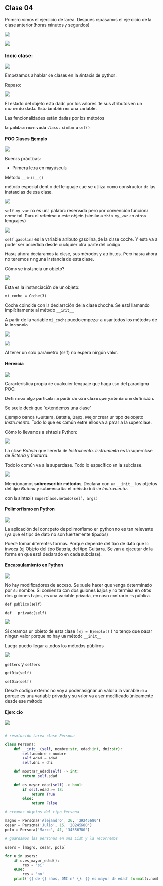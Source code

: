 ## Clase 04

Primero vimos el ejercicio de tarea. Después repasamos el ejercicio de la clase anterior (horas minutos y segundos)

![](./121-assets/ppt-32-oop.png)

![](./121-assets/ppt-33-oop.png)

### Incio clase:

![](./121-assets/ppt-34-oop.png)

Empezamos a hablar de clases en la sintaxis de python.

Repaso:

![](./121-assets/ppt-35-oop.png)

El estado del objeto está dado por los valores de sus atributos en un momento dado. Esto también es una variable.

Las funcionalidades están dadas por los métodos

la palabra reservada `class:` similar a `def()`

#### POO Clases Ejemplo

![](./121-assets/ppt-36-oop.png)

Buenas prácticas:
- Primera letra en mayúscula

Método `__init__()`

método especial dentro del lenguaje que se utiliza como constructor de las instancias de esa clase. 

![](./121-assets/ppt-37-oop.png)

`self.my_var` no es una palabra reservada pero por convención funciona como tal. Para el referirse a este objeto (similar a `this.my_var` en otros lenguajes)

![](./121-assets/ppt-38-oop.png)

`self.gasolina` es la variable atributo gasolina, de la clase coche. Y esta va a poder ser accedida desde cualquier otra parte del código

Hasta ahora declaramos la clase, sus métodos y atributos. Pero hasta ahora no tenemos ninguna instancia de esta clase.

Cómo se instancia un objeto?

![](./121-assets/ppt-39-oop.png)

Esta es la instanciación de un objeto:

`mi_coche = Coche(3)`

Coche coincide con la declaración de la clase choche. Se está llamando implícitamente al método `__init__` 

A partir de la variable `mi_coche` puedo empezar a usar todos los métodos de la instancia

![](./121-assets/ppt-40-oop.png)

![](./121-assets/ppt-41-oop.png)

Al tener un solo parámetro (self) no espera ningún valor.

#### Herencia

![](./121-assets/ppt-42-oop.png)

Característica propia de cualquier lenguaje que haga uso del paradigma POO.

Definimos algo particular a partir de otra clase que ya tenía una definición.

Se suele decir que 'extendemos una clase'

Ejemplo banda (Guitarra, Batería, Bajo). Mejor crear un tipo de objeto *Instrumento*. Todo lo que es común entre ellos va a parar a la superclase.

Cómo lo llevamos a sintaxis Python:

![](./121-assets/ppt-43-oop.png)

La clase *Bateria* que hereda de *Instrumento*. *Instrumento* es la superclase de *Batería* y *Guitarra*.

Todo lo común va a la superclase. Todo lo específico en la subclase.

![](./121-assets/ppt-45-oop.png)

Mencionamos **sobreescribir métodos**. Declarar con un `__init__` los objetos del tipo *Batería* y sobreescribo el método init de *Instrumento*.

con la sintaxis `SuperClase.metodo(self, args)`

#### Polimorfismo en Python

![](./121-assets/ppt-46-oop.png)

La aplicación del concpeto de polimorfismo en python no es tan relevante (ya que el tipo de dato no son fuertemente tipados)

Puede tomar diferentes formas. Porque depende del tipo de dato que lo invoca (ej Objeto del tipo Bateria, del tipo Guitarra. Se van a ejecutar de la forma en que está declarado en cada subclase).

#### Encapsulamiento en Python

![](./121-assets/ppt-47-oop.png)

No hay modificadores de acceso. Se suele hacer que venga determinado por su nombre. Si comienza con dos guiones bajos y no termina en otros dos guiones bajos, es una variable privada, en caso contrario es pública.

`def publico(self)`

`def __privado(self)`

![](./121-assets/ppt-48-oop.png)

Si creamos un objeto de esta clase ( `ej = Ejemplo()` ) no tengo que pasar ningun valor porque no hay un método `__init__`

Luego puedo llegar a todos los métodos públicos

![](./121-assets/ppt-50-oop.png)

`getters` y `setters`

`getDia(self)`

`setDia(self)`

Desde código externo no voy a poder asignar un valor a la variable `dia` porque es una variable privada y su valor va a ser modificado únicamente desde ese método

#### Ejercicio

![](./121-assets/ppt-51-oop.png)

```py

# resolución tarea clase Persona

class Persona:
    def __init__(self, nombre:str, edad:int, dni:str):
        self.nombre = nombre
        self.edad = edad
        self.dni = dni

    def mostrar_edad(self) -> int:
        return self.edad
    
    def es_mayor_edad(self) -> bool:
        if self.edad >= 18:
            return True
        else:
            return False

# creamos objetos del tipo Persona

magno = Persona('Alejandro', 26, '29245680')
cesar = Persona('Julio', 15, '20245680')
polo = Persona('Marco', 41, '34556780')

# guardamos las personas en una List y la recorremos

users = [magno, cesar, polo]

for u in users:
    if u.es_mayor_edad():
        res = 'sí'
    else:
        res = 'no'
    print('{} de {} años, DNI n° {}: {} es mayor de edad'.format(u.nombre, u.mostrar_edad(), u.dni, res))

```